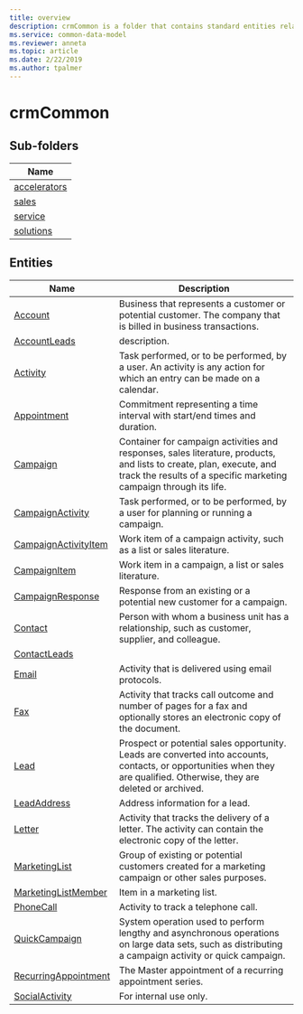 ```yaml
---
title: overview
description: crmCommon is a folder that contains standard entities related to the Common Data Model.
ms.service: common-data-model
ms.reviewer: anneta
ms.topic: article
ms.date: 2/22/2019
ms.author: tpalmer
---
```


# crmCommon


## Sub-folders

|Name|
|---|
|[accelerators](accelerators/overview.md)|
|[sales](sales/overview.md)|
|[service](service/overview.md)|
|[solutions](solutions/overview.md)|




## Entities

|Name|Description|
|---|---|
|[Account](Account.md)|Business that represents a customer or potential customer. The company that is billed in business transactions.  |
|[AccountLeads](AccountLeads.md)|description.  |
|[Activity](Activity.md)|Task performed, or to be performed, by a user. An activity is any action for which an entry can be made on a calendar.  |
|[Appointment](Appointment.md)|Commitment representing a time interval with start/end times and duration.  |
|[Campaign](Campaign.md)|Container for campaign activities and responses, sales literature, products, and lists to create, plan, execute, and track the results of a specific marketing campaign through its life.  |
|[CampaignActivity](CampaignActivity.md)|Task performed, or to be performed, by a user for planning or running a campaign.  |
|[CampaignActivityItem](CampaignActivityItem.md)|Work item of a campaign activity, such as a list or sales literature.  |
|[CampaignItem](CampaignItem.md)|Work item in a campaign, a list or sales literature.  |
|[CampaignResponse](CampaignResponse.md)|Response from an existing or a potential new customer for a campaign.  |
|[Contact](Contact.md)|Person with whom a business unit has a relationship, such as customer, supplier, and colleague.  |
|[ContactLeads](ContactLeads.md)|  |
|[Email](Email.md)|Activity that is delivered using email protocols.  |
|[Fax](Fax.md)|Activity that tracks call outcome and number of pages for a fax and optionally stores an electronic copy of the document.  |
|[Lead](Lead.md)|Prospect or potential sales opportunity. Leads are converted into accounts, contacts, or opportunities when they are qualified. Otherwise, they are deleted or archived.  |
|[LeadAddress](LeadAddress.md)|Address information for a lead.  |
|[Letter](Letter.md)|Activity that tracks the delivery of a letter. The activity can contain the electronic copy of the letter.  |
|[MarketingList](MarketingList.md)|Group of existing or potential customers created for a marketing campaign or other sales purposes.  |
|[MarketingListMember](MarketingListMember.md)|Item in a marketing list.  |
|[PhoneCall](PhoneCall.md)|Activity to track a telephone call.  |
|[QuickCampaign](QuickCampaign.md)|System operation used to perform lengthy and asynchronous operations on large data sets, such as distributing a campaign activity or quick campaign.  |
|[RecurringAppointment](RecurringAppointment.md)|The Master appointment of a recurring appointment series.  |
|[SocialActivity](SocialActivity.md)|For internal use only.  |
